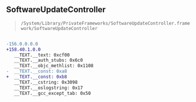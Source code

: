 ## SoftwareUpdateController

> `/System/Library/PrivateFrameworks/SoftwareUpdateController.framework/SoftwareUpdateController`

```diff

-156.0.0.0.0
+158.40.1.0.0
   __TEXT.__text: 0xcf00
   __TEXT.__auth_stubs: 0x6c0
   __TEXT.__objc_methlist: 0x1108
-  __TEXT.__const: 0xa8
+  __TEXT.__const: 0xb8
   __TEXT.__cstring: 0x3098
   __TEXT.__oslogstring: 0x17
   __TEXT.__gcc_except_tab: 0x50

```
